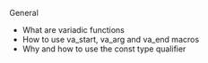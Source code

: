 General
- What are variadic functions
- How to use va_start, va_arg and va_end macros
- Why and how to use the const type qualifier